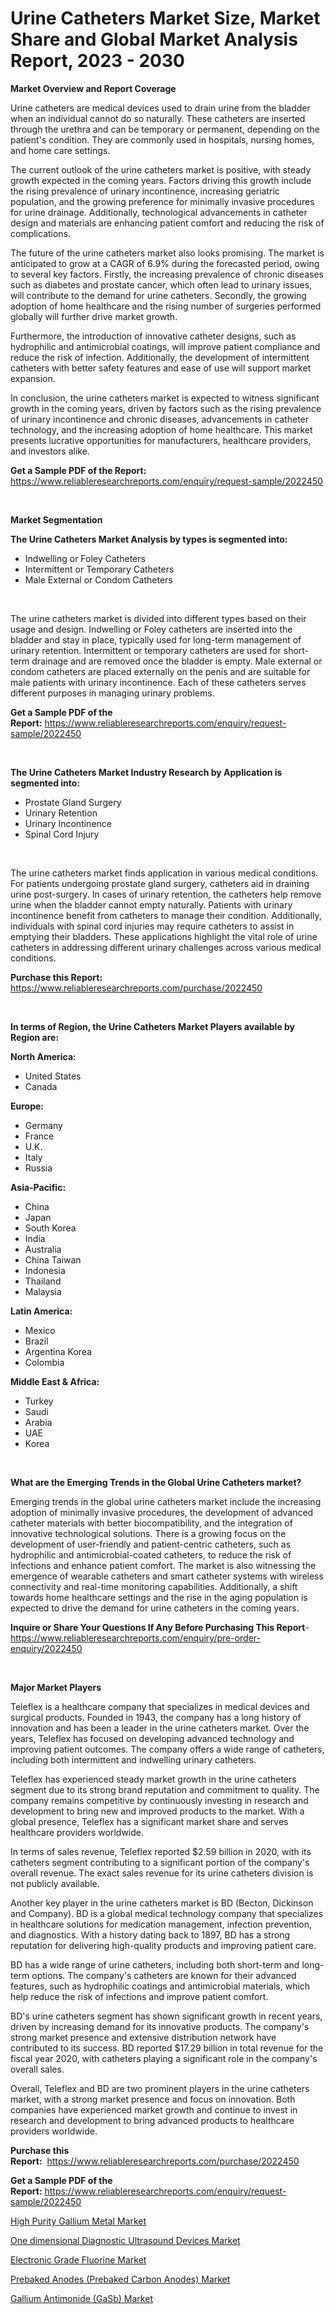 <p><h1>Urine Catheters Market Size, Market Share and Global Market Analysis Report, 2023 - 2030</h1></p><p><strong>Market Overview and Report Coverage</strong></p>
<p><p>Urine catheters are medical devices used to drain urine from the bladder when an individual cannot do so naturally. These catheters are inserted through the urethra and can be temporary or permanent, depending on the patient's condition. They are commonly used in hospitals, nursing homes, and home care settings.</p><p>The current outlook of the urine catheters market is positive, with steady growth expected in the coming years. Factors driving this growth include the rising prevalence of urinary incontinence, increasing geriatric population, and the growing preference for minimally invasive procedures for urine drainage. Additionally, technological advancements in catheter design and materials are enhancing patient comfort and reducing the risk of complications.</p><p>The future of the urine catheters market also looks promising. The market is anticipated to grow at a CAGR of 6.9% during the forecasted period, owing to several key factors. Firstly, the increasing prevalence of chronic diseases such as diabetes and prostate cancer, which often lead to urinary issues, will contribute to the demand for urine catheters. Secondly, the growing adoption of home healthcare and the rising number of surgeries performed globally will further drive market growth.</p><p>Furthermore, the introduction of innovative catheter designs, such as hydrophilic and antimicrobial coatings, will improve patient compliance and reduce the risk of infection. Additionally, the development of intermittent catheters with better safety features and ease of use will support market expansion.</p><p>In conclusion, the urine catheters market is expected to witness significant growth in the coming years, driven by factors such as the rising prevalence of urinary incontinence and chronic diseases, advancements in catheter technology, and the increasing adoption of home healthcare. This market presents lucrative opportunities for manufacturers, healthcare providers, and investors alike.</p></p>
<p><strong>Get a Sample PDF of the Report:</strong> <a href="https://www.reliableresearchreports.com/enquiry/request-sample/2022450">https://www.reliableresearchreports.com/enquiry/request-sample/2022450</a></p>
<p>&nbsp;</p>
<p><strong>Market Segmentation</strong></p>
<p><strong>The Urine Catheters Market Analysis by types is segmented into:</strong></p>
<p><ul><li>Indwelling or Foley Catheters</li><li>Intermittent or Temporary Catheters</li><li>Male External or Condom Catheters</li></ul></p>
<p>&nbsp;</p>
<p><p>The urine catheters market is divided into different types based on their usage and design. Indwelling or Foley catheters are inserted into the bladder and stay in place, typically used for long-term management of urinary retention. Intermittent or temporary catheters are used for short-term drainage and are removed once the bladder is empty. Male external or condom catheters are placed externally on the penis and are suitable for male patients with urinary incontinence. Each of these catheters serves different purposes in managing urinary problems.</p></p>
<p><strong>Get a Sample PDF of the Report:</strong>&nbsp;<a href="https://www.reliableresearchreports.com/enquiry/request-sample/2022450">https://www.reliableresearchreports.com/enquiry/request-sample/2022450</a></p>
<p>&nbsp;</p>
<p><strong>The Urine Catheters Market Industry Research by Application is segmented into:</strong></p>
<p><ul><li>Prostate Gland Surgery</li><li>Urinary Retention</li><li>Urinary Incontinence</li><li>Spinal Cord Injury</li></ul></p>
<p>&nbsp;</p>
<p><p>The urine catheters market finds application in various medical conditions. For patients undergoing prostate gland surgery, catheters aid in draining urine post-surgery. In cases of urinary retention, the catheters help remove urine when the bladder cannot empty naturally. Patients with urinary incontinence benefit from catheters to manage their condition. Additionally, individuals with spinal cord injuries may require catheters to assist in emptying their bladders. These applications highlight the vital role of urine catheters in addressing different urinary challenges across various medical conditions.</p></p>
<p><strong>Purchase this Report:</strong>&nbsp; <a href="https://www.reliableresearchreports.com/purchase/2022450">https://www.reliableresearchreports.com/purchase/2022450</a></p>
<p>&nbsp;</p>
<p><strong>In terms of Region, the Urine Catheters Market Players available by Region are:</strong></p>
<p>
    <p> <strong> North America: </strong>
        <ul>
            <li>United States</li>
            <li>Canada</li>
        </ul>
        </p> 
    <p> <strong> Europe: </strong>
        <ul>
            <li>Germany</li>
            <li>France</li>
            <li>U.K.</li>
            <li>Italy</li>
            <li>Russia</li>
        </ul>
        </p> 
    <p> <strong> Asia-Pacific: </strong>
        <ul>
            <li>China</li>
            <li>Japan</li>
            <li>South Korea</li>
            <li>India</li>
            <li>Australia</li>
            <li>China Taiwan</li>
            <li>Indonesia</li>
            <li>Thailand</li>
            <li>Malaysia</li>
        </ul>
        </p> 
    <p> <strong> Latin America: </strong>
        <ul>
            <li>Mexico</li>
            <li>Brazil</li>
            <li>Argentina Korea</li>
            <li>Colombia</li>
        </ul>
        </p> 
    <p> <strong> Middle East & Africa: </strong>
        <ul>
            <li>Turkey</li>
            <li>Saudi</li>
            <li>Arabia</li>
            <li>UAE</li>
            <li>Korea</li>
        </ul>
    </p>
    </p>
<p>&nbsp;</p>
<p><strong>What are the Emerging Trends in the Global Urine Catheters market?</strong></p>
<p><p>Emerging trends in the global urine catheters market include the increasing adoption of minimally invasive procedures, the development of advanced catheter materials with better biocompatibility, and the integration of innovative technological solutions. There is a growing focus on the development of user-friendly and patient-centric catheters, such as hydrophilic and antimicrobial-coated catheters, to reduce the risk of infections and enhance patient comfort. The market is also witnessing the emergence of wearable catheters and smart catheter systems with wireless connectivity and real-time monitoring capabilities. Additionally, a shift towards home healthcare settings and the rise in the aging population is expected to drive the demand for urine catheters in the coming years.</p></p>
<p><strong>Inquire or Share Your Questions If Any Before Purchasing This Report</strong>- <a href="https://www.reliableresearchreports.com/enquiry/pre-order-enquiry/2022450">https://www.reliableresearchreports.com/enquiry/pre-order-enquiry/2022450</a></p>
<p>&nbsp;</p>
<p><strong>Major Market Players</strong></p>
<p><p>Teleflex is a healthcare company that specializes in medical devices and surgical products. Founded in 1943, the company has a long history of innovation and has been a leader in the urine catheters market. Over the years, Teleflex has focused on developing advanced technology and improving patient outcomes. The company offers a wide range of catheters, including both intermittent and indwelling urinary catheters.</p><p>Teleflex has experienced steady market growth in the urine catheters segment due to its strong brand reputation and commitment to quality. The company remains competitive by continuously investing in research and development to bring new and improved products to the market. With a global presence, Teleflex has a significant market share and serves healthcare providers worldwide.</p><p>In terms of sales revenue, Teleflex reported $2.59 billion in 2020, with its catheters segment contributing to a significant portion of the company's overall revenue. The exact sales revenue for its urine catheters division is not publicly available.</p><p>Another key player in the urine catheters market is BD (Becton, Dickinson and Company). BD is a global medical technology company that specializes in healthcare solutions for medication management, infection prevention, and diagnostics. With a history dating back to 1897, BD has a strong reputation for delivering high-quality products and improving patient care.</p><p>BD has a wide range of urine catheters, including both short-term and long-term options. The company's catheters are known for their advanced features, such as hydrophilic coatings and antimicrobial materials, which help reduce the risk of infections and improve patient comfort.</p><p>BD's urine catheters segment has shown significant growth in recent years, driven by increasing demand for its innovative products. The company's strong market presence and extensive distribution network have contributed to its success. BD reported $17.29 billion in total revenue for the fiscal year 2020, with catheters playing a significant role in the company's overall sales.</p><p>Overall, Teleflex and BD are two prominent players in the urine catheters market, with a strong market presence and focus on innovation. Both companies have experienced market growth and continue to invest in research and development to bring advanced products to healthcare providers worldwide.</p></p>
<p><strong>Purchase this Report:</strong>&nbsp;&nbsp;<a href="https://www.reliableresearchreports.com/purchase/2022450">https://www.reliableresearchreports.com/purchase/2022450</a></p>
<p></p>
<p><strong>Get a Sample PDF of the Report:</strong>&nbsp;<a href="https://www.reliableresearchreports.com/enquiry/request-sample/2022450">https://www.reliableresearchreports.com/enquiry/request-sample/2022450</a></p>
<p><p><a href="https://medium.com/@pauladams6h/high-purity-gallium-metal-market-report-reveals-the-latest-trends-and-growth-opportunities-of-this-a14055d7b2c3">High Purity Gallium Metal Market</a></p><p><a href="https://github.com/GroverBarry/Market-Research-Report-List-2/blob/main/one-dimensional-diagnostic-ultrasound-devices-market.md">One dimensional Diagnostic Ultrasound Devices Market</a></p><p><a href="https://medium.com/@queenlittle95/electronic-grade-fluorine-market-comprehensive-assessment-by-type-application-and-geography-8a1c805d284d">Electronic Grade Fluorine Market</a></p><p><a href="https://medium.com/@jasperkuhic2023/prebaked-anodes-prebaked-carbon-anodes-market-insight-market-trends-growth-forecasted-from-e2644755412a">Prebaked Anodes (Prebaked Carbon Anodes) Market</a></p><p><a href="https://medium.com/@nicosmitham/gallium-antimonide-gasb-market-research-report-its-history-and-forecast-2023-to-2030-ffc603362532">Gallium Antimonide (GaSb) Market</a></p></p>